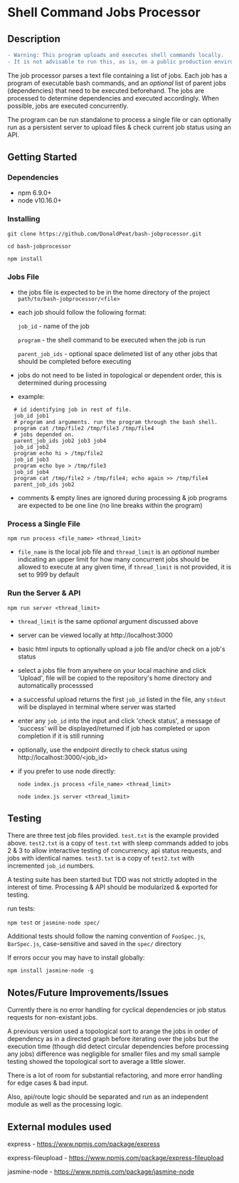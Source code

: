 # Shell Command Jobs Processor

## Description

```diff
- Warning: This program uploads and executes shell commands locally.
- It is not advisable to run this, as is, on a public production environment.
```

The job processor parses a text file containing a list of jobs. Each job has a program of executable bash commands, and an *optional* list of parent jobs (dependencies) that need to be executed beforehand. The jobs are processed to determine dependencies and executed accordingly. When possible, jobs are executed concurrently. 

The program can be run standalone to process a single file or can optionally run as a persistent server to upload files & check current job status using an API.

## Getting Started

### Dependencies

* npm 6.9.0+
* node v10.16.0+

### Installing

  `git clone https://github.com/DonaldPeat/bash-jobprocessor.git`

  `cd bash-jobprocessor`

  `npm install`

### Jobs File

* the jobs file is expected to be in the home directory of the project `path/to/bash-jobprocessor/<file>`
* each job should follow the following format:

   `job_id` - name of the job

   `program` - the shell command to be executed when the job is run

   `parent_job_ids` - optional space delimeted list of any other jobs that should be completed before executing

* jobs do not need to be listed in topological or dependent order, this is determined during processing
* example:
 ```
   # id identifying job in rest of file.
   job_id job1
   # program and arguments. run the program through the bash shell.
   program cat /tmp/file2 /tmp/file3 /tmp/file4
   # jobs depended on.
   parent_job_ids job2 job3 job4
   job_id job2
   program echo hi > /tmp/file2
   job_id job3
   program echo bye > /tmp/file3
   job_id job4
   program cat /tmp/file2 > /tmp/file4; echo again >> /tmp/file4
   parent_job_ids job2
 ```
* comments & empty lines are ignored during processing & job programs are expected to be one line (no line breaks within the program)

### Process a Single File

  `npm run process <file_name> <thread_limit>` 

* `file_name` is the local job file and `thread_limit` is an *optional* number indicating an upper limit for how many  concurrent jobs should be allowed to execute at any given time, if `thread_limit` is not provided, it is set to 999 by default

### Run the Server & API

  `npm run server <thread_limit>`

* `thread_limit` is the same *optional* argument discussed above

* server can be viewed locally at http://localhost:3000

* basic html inputs to optionally upload a job file and/or check on a job's status

* select a jobs file from anywhere on your local machine and click 'Upload', file will be copied to the repository's home directory and automatically processsed

* a successful upload returns the first `job_id` listed in the file, any `stdout` will be displayed in terminal where server was started

* enter any `job_id` into the input and click 'check status', a message of 'success' will be displayed/returned if job has completed or upon completion if it is still running 

* optionally, use the endpoint directly to check status using http://localhost:3000/<job_id> 

* if you prefer to use node directly:

  `node index.js process <file_name> <thread_limit>` 

  `node index.js server <thread_limit>`

## Testing

There are three test job files provided. `test.txt` is the example provided above. `test2.txt` is a copy of `test.txt` with sleep commands added to jobs 2 & 3 to allow interactive testing of concurrency, api status requests, and jobs with identical names. `test3.txt` is a copy of `test2.txt` with incremented `job_id` numbers. 

A testing suite has been started but TDD was not strictly adopted in the interest of time. Processing & API should be modularized & exported for testing.

run tests:

  `npm test` or `jasmine-node spec/`

Additional tests should follow the naming convention of `FooSpec.js`, `BarSpec.js`, case-sensitive and saved in the `spec/` directory 

If errors occur you may have to install globally:

  `npm install jasmine-node -g`

## Notes/Future Improvements/Issues

Currently there is no error handling for cyclical dependencies or job status requests for non-existant jobs. 

A previous version used a topological sort to arange the jobs in order of dependency as in a directed graph before iterating over the jobs but the execution time (though did detect circular dependencies before processing any jobs) difference was negligible for smaller files and my small sample testing showed the topological sort to average a little slower. 

There is a lot of room for substantial refactoring, and more error handling for edge cases & bad input. 

Also, api/route logic should be separated and run as an independent module as well as the processing logic.

## External modules used

express - https://www.npmjs.com/package/express

express-fileupload - https://www.npmjs.com/package/express-fileupload

jasmine-node - https://www.npmjs.com/package/jasmine-node
